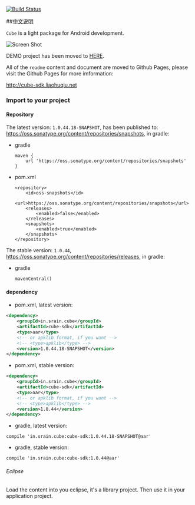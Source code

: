 [![Build Status](https://travis-ci.org/etao-open-source/cube-sdk.svg?branch=dev)](https://travis-ci.org/etao-open-source/cube-sdk)

##[中文说明](https://github.com/etao-open-source/cube-sdk/blob/master/README-cn.md)


`Cube` is a light package for Android development.

![Screen Shot](https://raw.githubusercontent.com/etao-open-source/cube-sdk/dev/screen-shot.png)

DEMO project has been moved to [HERE](https://github.com/liaohuqiu/android-cube-app).

All of the `readme` content and document are moved to Github Pages, please visit the Github Pages for more imformation:

http://cube-sdk.liaohuqiu.net

### Import to your project

#### Repository

The latest version: `1.0.44.18-SNAPSHOT`, has been published to: https://oss.sonatype.org/content/repositories/snapshots, in gradle:

*   gradle

    ```
    maven {
        url 'https://oss.sonatype.org/content/repositories/snapshots'
    }
    ```
    
*   pom.xml
    
    ```
    <repository>
        <id>oss-snapshots</id>
        <url>https://oss.sonatype.org/content/repositories/snapshots</url>
        <releases>
            <enabled>false</enabled>
        </releases>
        <snapshots>
            <enabled>true</enabled>
        </snapshots>
    </repository>
    ```

The stable version: `1.0.44`, https://oss.sonatype.org/content/repositories/releases, in gradle:


*   gradle

    ```
    mavenCentral()
    ```

#### dependency

*   pom.xml, latest version:

```xml
<dependency>
    <groupId>in.srain.cube</groupId>
    <artifactId>cube-sdk</artifactId>
    <type>aar</type>
    <!-- or apklib format, if you want -->
    <!-- <type>apklib</type> -->
    <version>1.0.44.18-SNAPSHOT</version>
</dependency>
```

*  pom.xml, stable version:

```xml
<dependency>
    <groupId>in.srain.cube</groupId>
    <artifactId>cube-sdk</artifactId>
    <type>aar</type>
    <!-- or apklib format, if you want -->
    <!-- <type>apklib</type> -->
    <version>1.0.44</version>
</dependency>
```

*   gradle, latest version:

```
compile 'in.srain.cube:cube-sdk:1.0.44.18-SNAPSHOT@aar'
```

*   gradle, stable version:

```
compile 'in.srain.cube:cube-sdk:1.0.44@aar'
```

###### Eclipse

Load the content into you eclipse, it's a library project. Then use it in your application project.
